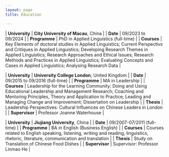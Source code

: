 ```yaml
---
layout: page
title: Education

---
```


| **University** | **City University of Macau**, China | 
| **Date** | 09/2023 to 09/2024 |
| **Programme** | PhD in Applied Linguistics (full-time) |
| **Courses** | Key Elements of doctoral studies in Applied Linguistics; Current Perspectivs and Critiques in Applied Linguistics; Developing Research Themes in Applied Linguistics; Research Approaches and Ethical Issues; Research Methods and Practices in Applied Linguistics; Evaluating Concepts and Cases in Applied Linguistics; Analysing Research Data |

| **University** | **University College London**, United Kingdom |
| **Date** | 09/2015 to 09/2016 (full-time) |
| **Programme** | MA in Leadership |
| **Courses** | Leadership for the Learning Community; Doing and Using Educational Leadership and Management Research; Coaching and Mentoring Principles, Theory and Application to Practice; Leading and Managing Change and Improvement; Dissertation on Leadership |
| **Thesis** | Leadership Perspectives: Cultural Influences on Chinese Leaders in London | 
| **Supervisor** | Professor Joanne Waterhouse |

| **University** | **Jiujiang University**, China |
| **Date** | 09/2007-07/2011 (full-time) |
| **Programme** | BA in English (Business English) |
| **Courses** | Courses related to English speaking, listening, writing and reading, linguistics, rhetoric, literature, communication and translation | 
| **Thesis** | Study on Translation of Chinese Food Dishes | 
| **Supervisor** | Supervisor: Professor Linmao He |
